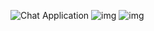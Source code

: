 ![Chat Application](https://i.ibb.co/D8CgXRq/Screenshot-2021-09-04-173535.png)
![img](https://ibb.co/DLHc5fB)
![img](https://ibb.co/nnc82LW)

